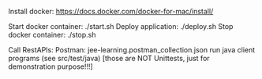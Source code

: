 Install docker: https://docs.docker.com/docker-for-mac/install/

Start docker container: ./start.sh
Deploy application: ./deploy.sh
Stop docker container: ./stop.sh

Call RestAPIs:
Postman: jee-learning.postman_collection.json
run java client programs (see src/test/java) [those are NOT Unittests, just for demonstration purpose!!!]
